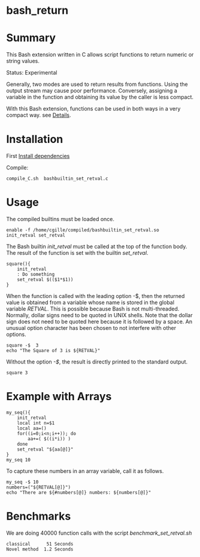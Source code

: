 # bash_return

# Summary

This  Bash extension written in C allows script functions to return numeric or string values.

Status: Experimental


Generally, two modes are used to return results from functions.
Using the output stream may cause poor performance.
Conversely, assigning a variable in the function and obtaining its value by the caller is less compact.


With this Bash extension, functions can be used in both ways in a very compact way.
see  [Details](./motivation.md).


# Installation

First [Install dependencies](./INSTALL_DEPENDENCIES.md)

Compile:

    compile_C.sh  bashbuiltin_set_retval.c

# Usage

The compiled builtins must be loaded once.

    enable -f /home/cgille/compiled/bashbuiltin_set_retval.so   init_retval set_retval

The Bash builtin *init_retval* must be called at the top of the function body.
The result of the function is set  with the builtin *set_retval*.

    square(){
        init_retval
        : Do something
        set_retval $(($1*$1))
    }

When the function is called with the leading option -$, then the returned value is obtained from a
variable whose name is stored in the global variable *RETVAL*.  This is possible because Bash is not
multi-threaded. Normally, dollar signs need to be quoted in UNIX shells. Note that the dollar sign does not need to be quoted here because it is followed by
a space. An unusual option character has been chosen to not interfere with other options.

    square -$  3
    echo "The Square of 3 is ${RETVAL}"

Without the option *-$*, the result is directly printed to the standard output.

    square 3

# Example with Arrays

    my_seq(){
        init_retval
        local int n=$1
        local aa=()
        for((i=0;i<n;i++)); do
            aa+=( $((i*i)) )
        done
        set_retval "${aa[@]}"
    }
    my_seq 10


To capture these numbers in an array variable, call it as follows.

    my_seq -$ 10
    numbers=("${RETVAL[@]}")
    echo "There are ${#numbers[@]} numbers: ${numbers[@]}"

# Benchmarks

We are doing 40000 function calls with the script *benchmark_set_retval.sh*

    classical      51 Seconds
    Novel method  1.2 Seconds
